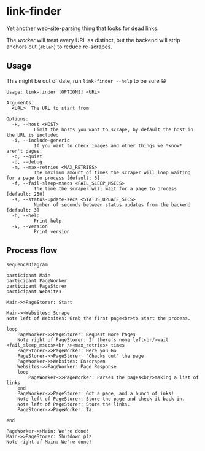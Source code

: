 # link-finder

Yet another web-site-parsing thing that looks for dead links.

The *worker* will treat every URL as distinct, but the backend will strip anchors out (`#blah`) to reduce re-scrapes.

## Usage

This might be out of date, run `link-finder --help` to be sure 😁

```text
Usage: link-finder [OPTIONS] <URL>

Arguments:
  <URL>  The URL to start from

Options:
  -H, --host <HOST>
          Limit the hosts you want to scrape, by default the host in the URL is included
  -i, --include-generic
          If you want to check images and other things we *know* aren't pages.
  -q, --quiet
  -d, --debug
  -m, --max-retries <MAX_RETRIES>
          The maximum amount of times the scraper will loop waiting for a page to process [default: 5]
  -f, --fail-sleep-msecs <FAIL_SLEEP_MSECS>
          The time the scraper will wait for a page to process [default: 250]
  -s, --status-update-secs <STATUS_UPDATE_SECS>
          Number of seconds between status updates from the backend [default: 3]
  -h, --help
          Print help
  -V, --version
          Print version
```

## Process flow

```mermaid
sequenceDiagram

participant Main
participant PageWorker
participant PageStorer
participant Websites

Main->>PageStorer: Start

Main->>Websites: Scrape
Note left of Websites: Grab the first page<br>to start the process.

loop
    PageWorker->>PageStorer: Request More Pages
    Note right of PageStorer: If there's none left<br/>wait <fail_sleep_msecs><br /><max_retries> times
    PageStorer->>PageWorker: Here you Go
    PageStorer->>PageStorer: "Checks out" the page
    PageWorker->>Websites: Enscrapen
    Websites->>PageWorker: Page Response
    loop 
        PageWorker->>PageWorker: Parses the pages<br/>making a list of links
    end
    PageWorker->>PageStorer: Got a page, and a bunch of inks!
    Note left of PageStorer: Store the page and check it back in.
    Note left of PageStorer: Store the links.
    PageStorer->>PageWorker: Ta.

end

PageWorker->>Main: We're done!
Main->>PageStorer: Shutdown plz
Note right of Main: We're done!
```
